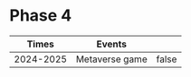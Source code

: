 # Phase 4

<table><thead><tr><th align="center">Times</th><th align="center">Events</th><th data-type="checkbox"></th></tr></thead><tbody><tr><td align="center">2024-2025</td><td align="center">Metaverse game</td><td>false</td></tr></tbody></table>
